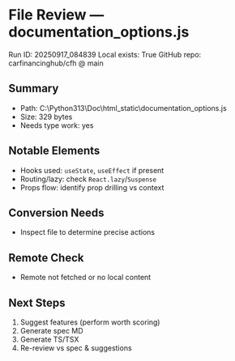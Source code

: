 # File Review — documentation_options.js
Run ID: 20250917_084839
Local exists: True
GitHub repo: carfinancinghub/cfh @ main

## Summary
- Path: C:\Python313\Doc\html\_static\documentation_options.js
- Size: 329 bytes
- Needs type work: yes

## Notable Elements
- Hooks used: `useState`, `useEffect` if present
- Routing/lazy: check `React.lazy`/`Suspense`
- Props flow: identify prop drilling vs context

## Conversion Needs
- Inspect file to determine precise actions

## Remote Check
- Remote not fetched or no local content

## Next Steps
1) Suggest features (perform worth scoring)
2) Generate spec MD
3) Generate TS/TSX
4) Re-review vs spec & suggestions